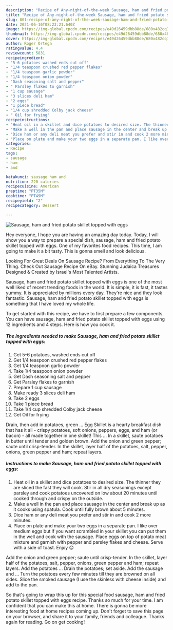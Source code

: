 ```yaml
---
description: "Recipe of Any-night-of-the-week Sausage, ham and fried potato skillet topped with eggs"
title: "Recipe of Any-night-of-the-week Sausage, ham and fried potato skillet topped with eggs"
slug: 801-recipe-of-any-night-of-the-week-sausage-ham-and-fried-potato-skillet-topped-with-eggs
date: 2021-06-16T08:23:21.640Z
image: https://img-global.cpcdn.com/recipes/e49d26459dbb88de/680x482cq70/sausage-ham-and-fried-potato-skillet-topped-with-eggs-recipe-main-photo.jpg
thumbnail: https://img-global.cpcdn.com/recipes/e49d26459dbb88de/680x482cq70/sausage-ham-and-fried-potato-skillet-topped-with-eggs-recipe-main-photo.jpg
cover: https://img-global.cpcdn.com/recipes/e49d26459dbb88de/680x482cq70/sausage-ham-and-fried-potato-skillet-topped-with-eggs-recipe-main-photo.jpg
author: Roger Ortega
ratingvalue: 4.4
reviewcount: 5831
recipeingredient:
- "5-6 potatoes washed ends cut off"
- "1/4 teaspoon crushed red pepper flakes"
- "1/4 teaspoon garlic powder"
- "1/4 teaspoon onion powder"
- "Dash seasoning salt and pepper"
- " Parsley flakes to garnish"
- "1 cup sausage"
- "3 slices deli ham"
- "2 eggs"
- "1 piece bread"
- "1/4 cup shredded Colby jack cheese"
- " Oil for frying"
recipeinstructions:
- "Heat oil in a skillet and dice potatoes to desired size. The thinner they are sliced the fast they will cook. Stir in all dry seasonings except parsley and cook potatoes uncovered on low about 20 minutes until cooked through and crispy on the outside."
- "Make a well in the pan and place sausage in the center and break up as it cooks using spatula. Cook until fully brown about 5 minutes."
- "Dice ham or any deli meat you prefer and stir in and cook 2 more minutes."
- "Place on plate and make your two eggs in a separate pan. I like over medium eggs but if you want scrambled in your skillet you can put them in the well and cook with the sausage. Place eggs on top of potato meat mixture and garnish with pepper and parsley flakes and cheese. Serve with a side of toast. Enjoy 😊"
categories:
- Recipe
tags:
- sausage
- ham
- and

katakunci: sausage ham and 
nutrition: 220 calories
recipecuisine: American
preptime: "PT35M"
cooktime: "PT49M"
recipeyield: "2"
recipecategory: Dessert

---
```



![Sausage, ham and fried potato skillet topped with eggs](https://img-global.cpcdn.com/recipes/e49d26459dbb88de/680x482cq70/sausage-ham-and-fried-potato-skillet-topped-with-eggs-recipe-main-photo.jpg)

Hey everyone, I hope you are having an amazing day today. Today, I will show you a way to prepare a special dish, sausage, ham and fried potato skillet topped with eggs. One of my favorites food recipes. This time, I am going to make it a bit tasty. This is gonna smell and look delicious.

Looking For Great Deals On Sausage Recipe? From Everything To The Very Thing. Check Out Sausage Recipe On eBay. Stunning Judaica Treasures Designed &amp; Created by Israel&#39;s Most Talented Artists.

Sausage, ham and fried potato skillet topped with eggs is one of the most well liked of recent trending foods in the world. It is simple, it is fast, it tastes yummy. It is appreciated by millions every day. They're nice and they look fantastic. Sausage, ham and fried potato skillet topped with eggs is something that I have loved my whole life.


To get started with this recipe, we have to first prepare a few components. You can have sausage, ham and fried potato skillet topped with eggs using 12 ingredients and 4 steps. Here is how you cook it.

<!--inarticleads1-->

##### The ingredients needed to make Sausage, ham and fried potato skillet topped with eggs:

1. Get 5-6 potatoes, washed ends cut off
1. Get 1/4 teaspoon crushed red pepper flakes
1. Get 1/4 teaspoon garlic powder
1. Take 1/4 teaspoon onion powder
1. Get Dash seasoning salt and pepper
1. Get  Parsley flakes to garnish
1. Prepare 1 cup sausage
1. Make ready 3 slices deli ham
1. Take 2 eggs
1. Take 1 piece bread
1. Take 1/4 cup shredded Colby jack cheese
1. Get  Oil for frying


Drain, then add in potatoes, green … Egg Skillet is a hearty breakfast dish that has it all - crispy potatoes, soft onions, peppers, eggs, and ham (or bacon) - all made together in one skillet! This … In a skillet, saute potatoes in butter until tender and golden brown. Add the onion and green pepper; saute until crisp-tender. In the skillet, layer half of the potatoes, salt, pepper, onions, green pepper and ham; repeat layers. 

<!--inarticleads2-->

##### Instructions to make Sausage, ham and fried potato skillet topped with eggs:

1. Heat oil in a skillet and dice potatoes to desired size. The thinner they are sliced the fast they will cook. Stir in all dry seasonings except parsley and cook potatoes uncovered on low about 20 minutes until cooked through and crispy on the outside.
1. Make a well in the pan and place sausage in the center and break up as it cooks using spatula. Cook until fully brown about 5 minutes.
1. Dice ham or any deli meat you prefer and stir in and cook 2 more minutes.
1. Place on plate and make your two eggs in a separate pan. I like over medium eggs but if you want scrambled in your skillet you can put them in the well and cook with the sausage. Place eggs on top of potato meat mixture and garnish with pepper and parsley flakes and cheese. Serve with a side of toast. Enjoy 😊


Add the onion and green pepper; saute until crisp-tender. In the skillet, layer half of the potatoes, salt, pepper, onions, green pepper and ham; repeat layers. Add the potatoes … Drain the potatoes; set aside. Add the sausage and … Turn the potatoes every few minutes till they are browned on all sides. Slice the smoked sausage (I use the skinless with cheese inside) and add to the pan. 

So that's going to wrap this up for this special food sausage, ham and fried potato skillet topped with eggs recipe. Thanks so much for your time. I am confident that you can make this at home. There is gonna be more interesting food at home recipes coming up. Don't forget to save this page on your browser, and share it to your family, friends and colleague. Thanks again for reading. Go on get cooking!
